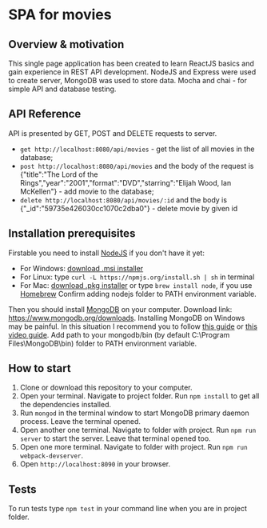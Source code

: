 # SPA for movies

## Overview & motivation

This single page application has been created to learn ReactJS basics and gain experience in REST API development. NodeJS and Express were used to create server, MongoDB was used to store data. Mocha and chai - for simple API and database testing.

## API Reference

API is presented by GET, POST and DELETE requests to server.
- ```get http://localhost:8080/api/movies``` - get the list of all movies in the database;
- ```post http://localhost:8080/api/movies``` and the body of the request is {"title":"The Lord of the Rings","year":"2001","format":"DVD","starring":"Elijah Wood, Ian McKellen"} - add movie to the database;
- ```delete http://localhost:8080/api/movies/:id``` and the body is {"_id":"59735e426030cc1070c2dba0"}  - delete movie by given id 

## Installation prerequisites

Firstable you need to install [NodeJS](https://nodejs.org/uk/) if you don't have it yet:
- For Windows: [download .msi installer](https://nodejs.org/en/download)
- For Linux: type ```curl -L https://npmjs.org/install.sh | sh``` in terminal
- For Mac: [download .pkg installer](https://nodejs.org/en/download) or type ```brew install node```, if you use [Homebrew](http://brew.sh/)
Confirm adding nodejs folder to PATH environment variable.

Then you should install [MongoDB](https://www.mongodb.com/) on your computer. Download link: https://www.mongodb.org/downloads.
Installing MongoDB on Windows may be painful. In this situation I recommend you to follow [this guide](http://metanit.com/nosql/mongodb/1.2.php) or [this video guide](https://www.youtube.com/watch?v=1uFY60CESlM&feature=youtu.be).
Add path to your mongodb/bin (by default C:\Program Files\MongoDB\bin\) folder to PATH environment variable.

## How to start

1) Clone or download this repository to your computer.
2) Open your terminal. Navigate to project folder. Run ```npm install``` to get all the dependencies installed.
3) Run ```mongod``` in the terminal window to start MongoDB primary daemon process. Leave the terminal opened.
4) Open another one terminal. Navigate to folder with project. Run ```npm run server``` to start the server. Leave that terminal opened too.
5) Open one more terminal. Navigate to folder with project. Run ```npm run webpack-devserver```.
6) Open ```http://localhost:8090``` in your browser.

## Tests

To run tests type ```npm test``` in your command line when you are in project folder.
